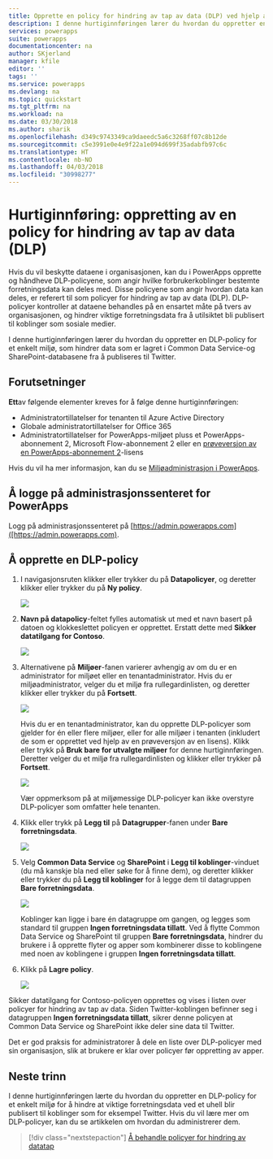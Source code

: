 ```yaml
---
title: Opprette en policy for hindring av tap av data (DLP) ved hjelp av en hurtiginnføring | Microsoft Docs
description: I denne hurtiginnføringen lærer du hvordan du oppretter en policy for hindring av tap av data (DLP) i PowerApps
services: powerapps
suite: powerapps
documentationcenter: na
author: SKjerland
manager: kfile
editor: ''
tags: ''
ms.service: powerapps
ms.devlang: na
ms.topic: quickstart
ms.tgt_pltfrm: na
ms.workload: na
ms.date: 03/30/2018
ms.author: sharik
ms.openlocfilehash: d349c9743349ca9daeedc5a6c3268ff07c8b12de
ms.sourcegitcommit: c5e3991e0e4e9f22a1e094d699f35adabfb97c6c
ms.translationtype: HT
ms.contentlocale: nb-NO
ms.lasthandoff: 04/03/2018
ms.locfileid: "30998277"
---
```

# <a name="quickstart-create-a-data-loss-prevention-dlp-policy"></a>Hurtiginnføring: oppretting av en policy for hindring av tap av data (DLP)
Hvis du vil beskytte dataene i organisasjonen, kan du i PowerApps opprette og håndheve DLP-policyene, som angir hvilke forbrukerkoblinger bestemte forretningsdata kan deles med. Disse policyene som angir hvordan data kan deles, er referert til som policyer for hindring av tap av data (DLP). DLP-policyer kontroller at dataene behandles på en ensartet måte på tvers av organisasjonen, og hindrer viktige forretningsdata fra å utilsiktet bli publisert til koblinger som sosiale medier.

I denne hurtiginnføringen lærer du hvordan du oppretter en DLP-policy for et enkelt miljø, som hindrer data som er lagret i Common Data Service-og SharePoint-databasene fra å publiseres til Twitter.

## <a name="prerequisites"></a>Forutsetninger
**Ett**av følgende elementer kreves for å følge denne hurtiginnføringen:
* Administratortillatelser for tenanten til Azure Active Directory
* Globale administratortillatelser for Office 365
* Administratortillatelser for PowerApps-miljøet pluss et PowerApps-abonnement 2, Microsoft Flow-abonnement 2 eller en [prøveversjon av en PowerApps-abonnement 2](https://web.powerapps.com/signup?redirect=marketing&email=)-lisens

Hvis du vil ha mer informasjon, kan du se [Miljøadministrasjon i PowerApps](environments-administration.md).

## <a name="sign-in-to-the-powerapps-admin-center"></a>Å logge på administrasjonssenteret for PowerApps
Logg på administrasjonssenteret på [https://admin.powerapps.com]([https://admin.powerapps.com).

## <a name="create-a-dlp-policy"></a>Å opprette en DLP-policy
1. I navigasjonsruten klikker eller trykker du på **Datapolicyer**, og deretter klikker eller trykker du på **Ny policy**.

    ![](./media/create-dlp-policy/new-data-policy.png)
2. **Navn på datapolicy**-feltet fylles automatisk ut med et navn basert på datoen og klokkeslettet policyen er opprettet. Erstatt dette med **Sikker datatilgang for Contoso**.

    ![](./media/create-dlp-policy/policy-name.png)
3. Alternativene på **Miljøer**-fanen varierer avhengig av om du er en administrator for miljøet eller en tenantadministrator. Hvis du er miljøadministrator, velger du et miljø fra rullegardinlisten, og deretter klikker eller trykker du på **Fortsett**.

    ![](./media/create-dlp-policy/select-environment.png)

    Hvis du er en tenantadministrator, kan du opprette DLP-policyer som gjelder for én eller flere miljøer, eller for alle miljøer i tenanten (inkludert de som er opprettet ved hjelp av en prøveversjon av en lisens). Klikk eller trykk på **Bruk bare for utvalgte miljøer** for denne hurtiginnføringen. Deretter velger du et miljø fra rullegardinlisten og klikker eller trykker på **Fortsett**.

    ![](./media/create-dlp-policy/select-environment-tenant.png)

    Vær oppmerksom på at miljømessige DLP-policyer kan ikke overstyre DLP-policyer som omfatter hele tenanten.
4. Klikk eller trykk på **Legg til** på **Datagrupper**-fanen under **Bare forretningsdata**.

    ![](./media/create-dlp-policy/data-groups.png)
5. Velg **Common Data Service** og **SharePoint** i **Legg til koblinger**-vinduet (du må kanskje bla ned eller søke for å finne dem), og deretter klikker eller trykker du på **Legg til koblinger** for å legge dem til datagruppen **Bare forretningsdata**.

    ![](./media/create-dlp-policy/add-connectors.png)

    Koblinger kan ligge i bare én datagruppe om gangen, og legges som standard til gruppen **Ingen forretningsdata tillatt**. Ved å flytte Common Data Service og SharePoint til gruppen **Bare forretningsdata**, hindrer du brukere i å opprette flyter og apper som kombinerer disse to koblingene med noen av koblingene i gruppen **Ingen forretningsdata tillatt**.

6. Klikk på **Lagre policy**.

    ![](./media/create-dlp-policy/save-policy.png)

Sikker datatilgang for Contoso-policyen opprettes og vises i listen over policyer for hindring av tap av data. Siden Twitter-koblingen befinner seg i datagruppen **Ingen forretningsdata tillatt**, sikrer denne policyen at Common Data Service og SharePoint ikke deler sine data til Twitter.

Det er god praksis for administratorer å dele en liste over DLP-policyer med sin organisasjon, slik at brukere er klar over policyer før oppretting av apper.

## <a name="next-steps"></a>Neste trinn
I denne hurtiginnføringen lærte du hvordan du oppretter en DLP-policy for et enkelt miljø for å hindre at viktige forretningsdata ved et uhell blir publisert til koblinger som for eksempel Twitter. Hvis du vil lære mer om DLP-policyer, kan du se artikkelen om hvordan du administrerer dem.

> [!div class="nextstepaction"]
> [Å behandle policyer for hindring av datatap](prevent-data-loss.md)
